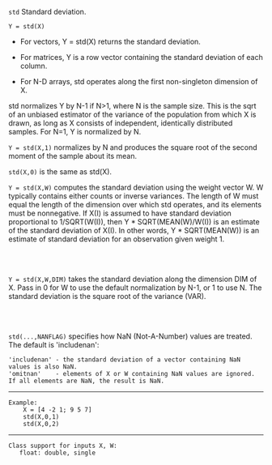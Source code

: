 `std` Standard deviation.  


`Y = std(X)`

* For vectors, Y = std(X) returns the standard deviation. 
    
* For matrices, Y is a row vector containing the standard deviation of each column.  
    
* For N-D arrays, std operates along the first non-singleton dimension of X.
 
std normalizes Y by N-1 if N>1, where N is the sample size.  This is the sqrt of an unbiased estimator of the variance of the population from which X is drawn, as long as X consists of independent, identically distributed samples. For N=1, Y is normalized by N.
 







`Y = std(X,1)` normalizes by N and produces the square root of the second moment of the sample about its mean.  

`std(X,0)` is the same as std(X).
 

`Y = std(X,W)` computes the standard deviation using the weight vector W. W typically contains either counts or inverse variances.  The length of W must equal the length of the dimension over which std operates, and its elements must be nonnegative.  If X(I) is assumed to have standard deviation proportional to 1/SQRT(W(I)), then Y * SQRT(MEAN(W)/W(I)) is an estimate of the standard deviation of X(I).  In other words, Y * SQRT(MEAN(W)) is an estimate of standard deviation for an observation given weight 1.
 


<br><br>



`Y = std(X,W,DIM)` takes the standard deviation along the dimension DIM of X.  Pass in 0 for W to use the default normalization by N-1, or 1 to use N. The standard deviation is the square root of the variance (VAR).
 


<br><br>


`std(...,NANFLAG)` specifies how NaN (Not-A-Number) values are treated. The default is 'includenan':  

    'includenan' - the standard deviation of a vector containing NaN values is also NaN.
    'omitnan'    - elements of X or W containing NaN values are ignored. If all elements are NaN, the result is NaN.
 
---

    Example: 
        X = [4 -2 1; 9 5 7]
        std(X,0,1)
        std(X,0,2)
 

---

    Class support for inputs X, W:
       float: double, single
